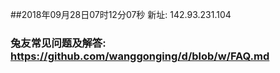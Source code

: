 ##2018年09月28日07时12分07秒 新址: 142.93.231.104
### 兔友常见问题及解答: https://github.com/wanggonging/d/blob/w/FAQ.md

